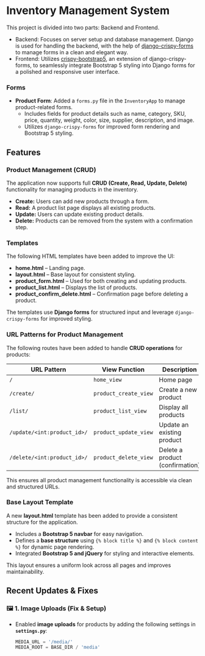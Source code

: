 # Inventory Management System

This project is divided into two parts: Backend and Frontend.

- Backend: Focuses on server setup and database management. Django is used for handling the backend, with the help of [django-crispy-forms](https://django-crispy-forms.readthedocs.io/en/latest/install.html#installing-django-crispy-forms) to manage forms in a clean and elegant way.
- Frontend: Utilizes [crispy-bootstrap5](https://pypi.org/project/crispy-bootstrap5/), an extension of django-crispy-forms, to seamlessly integrate Bootstrap 5 styling into Django forms for a polished and responsive user interface.


### Forms
- **Product Form**: Added a `forms.py` file in the `InventoryApp` to manage product-related forms. 
  - Includes fields for product details such as name, category, SKU, price, quantity, weight, color, size, supplier, description, and image.
  - Utilizes `django-crispy-forms` for improved form rendering and Bootstrap 5 styling.


## Features

### Product Management (CRUD)
The application now supports full **CRUD (Create, Read, Update, Delete)** functionality for managing products in the inventory.

- **Create:** Users can add new products through a form.
- **Read:** A product list page displays all existing products.
- **Update:** Users can update existing product details.
- **Delete:** Products can be removed from the system with a confirmation step.

### Templates
The following HTML templates have been added to improve the UI:
- **home.html** – Landing page.
- **layout.html** – Base layout for consistent styling.
- **product_form.html** – Used for both creating and updating products.
- **product_list.html** – Displays the list of products.
- **product_confirm_delete.html** – Confirmation page before deleting a product.

The templates use **Django forms** for structured input and leverage `django-crispy-forms` for improved styling.

### URL Patterns for Product Management
The following routes have been added to handle **CRUD operations** for products:

| URL Pattern                  | View Function            | Description                     |
|------------------------------|-------------------------|---------------------------------|
| `/`                          | `home_view`             | Home page                       |
| `/create/`                   | `product_create_view`   | Create a new product            |
| `/list/`                     | `product_list_view`     | Display all products            |
| `/update/<int:product_id>/`  | `product_update_view`   | Update an existing product      |
| `/delete/<int:product_id>/`  | `product_delete_view`   | Delete a product (confirmation) |

This ensures all product management functionality is accessible via clean and structured URLs.

### Base Layout Template

A new **layout.html** template has been added to provide a consistent structure for the application. 

- Includes a **Bootstrap 5 navbar** for easy navigation.
- Defines a **base structure** using `{% block title %}` and `{% block content %}` for dynamic page rendering.
- Integrated **Bootstrap 5 and jQuery** for styling and interactive elements.

This layout ensures a uniform look across all pages and improves maintainability.

## Recent Updates & Fixes  

### 🖼️ **1. Image Uploads (Fix & Setup)**
- Enabled **image uploads** for products by adding the following settings in **`settings.py`**:
  ```python
  MEDIA_URL = '/media/'
  MEDIA_ROOT = BASE_DIR / 'media'







